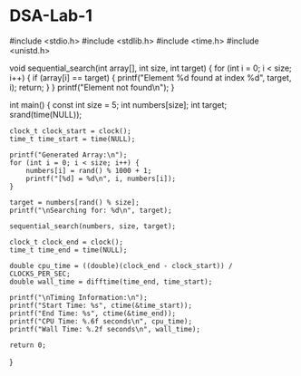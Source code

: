 # DSA-Lab-1
#include <stdio.h>
#include <stdlib.h>
#include <time.h>
#include <unistd.h>

void sequential_search(int array[], int size, int target) {
    for (int i = 0; i < size; i++) {
        if (array[i] == target) {
            printf("Element %d found at index %d", target, i);
            return;
        }
    }
    printf("Element not found\n");
}

int main() {
    const int size = 5;
    int numbers[size];
    int target;
    srand(time(NULL));

    clock_t clock_start = clock();
    time_t time_start = time(NULL);

    printf("Generated Array:\n");
    for (int i = 0; i < size; i++) {
        numbers[i] = rand() % 1000 + 1;
        printf("[%d] = %d\n", i, numbers[i]);
    }

    target = numbers[rand() % size];
    printf("\nSearching for: %d\n", target);

    sequential_search(numbers, size, target);

    clock_t clock_end = clock();
    time_t time_end = time(NULL);

    double cpu_time = ((double)(clock_end - clock_start)) / CLOCKS_PER_SEC;
    double wall_time = difftime(time_end, time_start);
    
    printf("\nTiming Information:\n");
    printf("Start Time: %s", ctime(&time_start));
    printf("End Time: %s", ctime(&time_end));
    printf("CPU Time: %.6f seconds\n", cpu_time);
    printf("Wall Time: %.2f seconds\n", wall_time);

    return 0;
}
